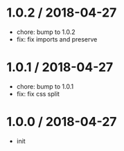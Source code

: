 
1.0.2 / 2018-04-27
==================

  * chore: bump to 1.0.2
  * fix: fix imports and preserve

1.0.1 / 2018-04-27
==================

  * chore: bump to 1.0.1
  * fix: fix css split

1.0.0 / 2018-04-27
==================

  * init
